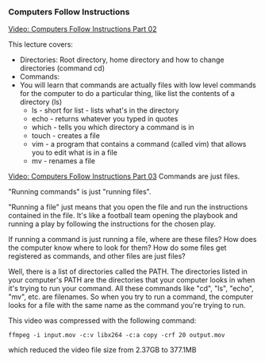 ### Computers Follow Instructions

[Video: Computers Follow Instructions Part 02](https://vimeo.com/340142855/4361162baf)

This lecture covers:
- Directories: Root directory, home directory and how to change directories (command cd)
- Commands:
- You will learn that commands are actually files with low level commands for the computer to do a particular thing, like list the contents of a directory (ls)
  - ls - short for list - lists what's in the directory
  - echo - returns whatever you typed in quotes
  - which - tells you which directory a command is in
  - touch - creates a file
  - vim - a program that contains a command (called vim) that allows you to edit what is in a file
  - mv - renames a file
  
[Video: Computers Follow Instructions Part 03](https://vimeo.com/340703072/64a3467160)
Commands are just files.  

"Running commands" is just "running files".  

"Running a file" just means that you open the file and run the instructions contained in the file. It's like a football team opening the playbook and running a play by following the instructions for the chosen play.

If running a command is just running a file, where are these files? How does the computer know where to look for them? How do some files get registered as commands, and other files are just files?

Well, there is a list of directories called the PATH. The directories listed in your computer's PATH are the directories that your computer looks in when it's trying to run your command. All these commands like "cd", "ls", "echo", "mv", etc. are filenames. So when you try to run a command, the computer looks for a file with the same name as the command you're trying to run.

This video was compressed with the following command:

`ffmpeg -i input.mov -c:v libx264 -c:a copy -crf 20 output.mov`

which reduced the video file size from 2.37GB to 377.1MB
